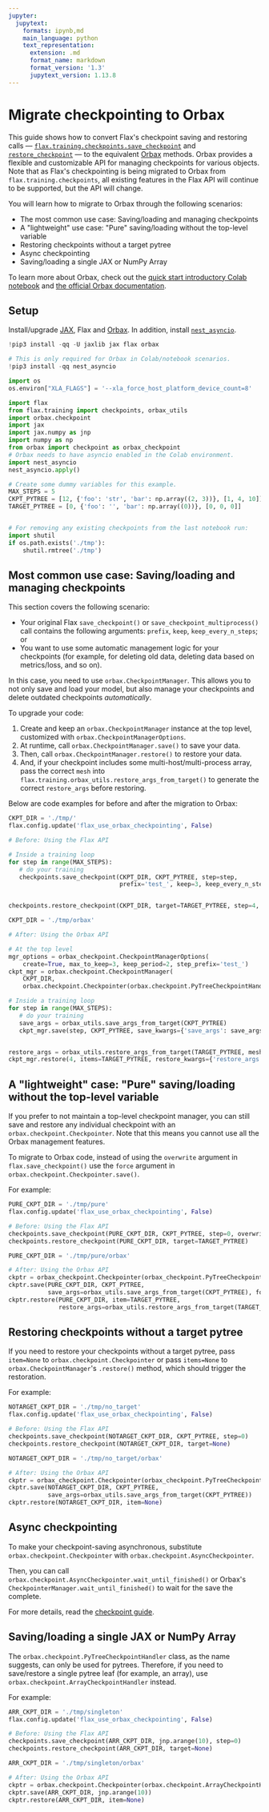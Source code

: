 ```yaml
---
jupyter:
  jupytext:
    formats: ipynb,md
    main_language: python
    text_representation:
      extension: .md
      format_name: markdown
      format_version: '1.3'
      jupytext_version: 1.13.8
---
```


# Migrate checkpointing to Orbax

This guide shows how to convert Flax's checkpoint saving and restoring calls — [`flax.training.checkpoints.save_checkpoint`](https://flax.readthedocs.io/en/latest/api_reference/flax.training.html#flax.training.checkpoints.save_checkpoint) and [`restore_checkpoint`](https://flax.readthedocs.io/en/latest/api_reference/flax.training.html#flax.training.checkpoints.restore_checkpoint) — to the equivalent [Orbax](https://github.com/google/orbax) methods. Orbax provides a flexible and customizable API for managing checkpoints for various objects. Note that as Flax's checkpointing is being migrated to Orbax from `flax.training.checkpoints`, all existing features in the Flax API will continue to be supported, but the API will change.

You will learn how to migrate to Orbax through the following scenarios:

* The most common use case: Saving/loading and managing checkpoints
* A "lightweight" use case: "Pure" saving/loading without the top-level variable
* Restoring checkpoints without a target pytree
* Async checkpointing
* Saving/loading a single JAX or NumPy Array

To learn more about Orbax, check out the [quick start introductory Colab notebook](http://colab.research.google.com/github/google/orbax/blob/main/orbax//checkpoint/orbax_checkpoint.ipynb) and [the official Orbax documentation](https://github.com/google/orbax/blob/main/docs/checkpoint.md).


## Setup

Install/upgrade [JAX](https://github.com/google/jax#installation), Flax and [Orbax](https://github.com/google/orbax). In addition, install [`nest_asyncio`](https://github.com/erdewit/nest_asyncio).

```python tags=["skip-execution"]
!pip3 install -qq -U jaxlib jax flax orbax

# This is only required for Orbax in Colab/notebook scenarios.
!pip3 install -qq nest_asyncio
```

```python
import os
os.environ["XLA_FLAGS"] = '--xla_force_host_platform_device_count=8'

import flax
from flax.training import checkpoints, orbax_utils
import orbax.checkpoint
import jax
import jax.numpy as jnp
import numpy as np
from orbax import checkpoint as orbax_checkpoint
# Orbax needs to have asyncio enabled in the Colab environment.
import nest_asyncio
nest_asyncio.apply()
```

```python
# Create some dummy variables for this example.
MAX_STEPS = 5
CKPT_PYTREE = [12, {'foo': 'str', 'bar': np.array((2, 3))}, [1, 4, 10]]
TARGET_PYTREE = [0, {'foo': '', 'bar': np.array((0))}, [0, 0, 0]]


# For removing any existing checkpoints from the last notebook run:
import shutil
if os.path.exists('./tmp'):
    shutil.rmtree('./tmp')
```

## Most common use case: Saving/loading and managing checkpoints

This section covers the following scenario:

*  Your original Flax `save_checkpoint()` or `save_checkpoint_multiprocess()` call contains the following arguments: `prefix`, `keep`, `keep_every_n_steps`; or
*  You want to use some automatic management logic for your checkpoints (for example, for deleting old data, deleting data based on metrics/loss, and so on).

In this case, you need to use `orbax.CheckpointManager`. This allows you to not only save and load your model, but also manage your checkpoints and delete outdated checkpoints *automatically*.

To upgrade your code:

1. Create and keep an `orbax.CheckpointManager` instance at the top level, customized with `orbax.CheckpointManagerOptions`.
2. At runtime, call `orbax.CheckpointManager.save()` to save your data.
3. Then, call `orbax.CheckpointManager.restore()` to restore your data.
4. And, if your checkpoint includes some multi-host/multi-process array, pass the correct `mesh` into `flax.training.orbax_utils.restore_args_from_target()` to generate the correct `restore_args` before restoring.

Below are code examples for before and after the migration to Orbax:

```python
CKPT_DIR = './tmp/'
flax.config.update('flax_use_orbax_checkpointing', False)

# Before: Using the Flax API

# Inside a training loop
for step in range(MAX_STEPS):
   # do your training
   checkpoints.save_checkpoint(CKPT_DIR, CKPT_PYTREE, step=step,
                               prefix='test_', keep=3, keep_every_n_steps=2)


checkpoints.restore_checkpoint(CKPT_DIR, target=TARGET_PYTREE, step=4, prefix='test_')
```

```python
CKPT_DIR = './tmp/orbax'

# After: Using the Orbax API

# At the top level
mgr_options = orbax_checkpoint.CheckpointManagerOptions(
    create=True, max_to_keep=3, keep_period=2, step_prefix='test_')
ckpt_mgr = orbax.checkpoint.CheckpointManager(
    CKPT_DIR,
    orbax.checkpoint.Checkpointer(orbax.checkpoint.PyTreeCheckpointHandler()), mgr_options)

# Inside a training loop
for step in range(MAX_STEPS):
   # do your training
   save_args = orbax_utils.save_args_from_target(CKPT_PYTREE)
   ckpt_mgr.save(step, CKPT_PYTREE, save_kwargs={'save_args': save_args})


restore_args = orbax_utils.restore_args_from_target(TARGET_PYTREE, mesh=None)
ckpt_mgr.restore(4, items=TARGET_PYTREE, restore_kwargs={'restore_args': restore_args})
```

## A "lightweight" case: "Pure" saving/loading without the top-level variable

If you prefer to not maintain a top-level checkpoint manager, you can still save and restore any individual checkpoint with an `orbax.checkpoint.Checkpointer`. Note that this means you cannot use all the Orbax management features.

To migrate to Orbax code, instead of using the `overwrite` argument in `flax.save_checkpoint()` use the `force` argument in `orbax.checkpoint.Checkpointer.save()`.

For example:

```python
PURE_CKPT_DIR = './tmp/pure'
flax.config.update('flax_use_orbax_checkpointing', False)

# Before: Using the Flax API
checkpoints.save_checkpoint(PURE_CKPT_DIR, CKPT_PYTREE, step=0, overwrite=True)
checkpoints.restore_checkpoint(PURE_CKPT_DIR, target=TARGET_PYTREE)
```

```python
PURE_CKPT_DIR = './tmp/pure/orbax'

# After: Using the Orbax API
ckptr = orbax_checkpoint.Checkpointer(orbax_checkpoint.PyTreeCheckpointHandler())  # A stateless object, can be created on the fly.
ckptr.save(PURE_CKPT_DIR, CKPT_PYTREE,
           save_args=orbax_utils.save_args_from_target(CKPT_PYTREE), force=True)
ckptr.restore(PURE_CKPT_DIR, item=TARGET_PYTREE,
              restore_args=orbax_utils.restore_args_from_target(TARGET_PYTREE, mesh=None))
```

## Restoring checkpoints without a target pytree

If you need to restore your checkpoints without a target pytree, pass `item=None` to `orbax.checkpoint.Checkpointer` or pass `items=None` to `orbax.CheckpointManager`'s `.restore()` method, which should trigger the restoration.

For example:

```python
NOTARGET_CKPT_DIR = './tmp/no_target'
flax.config.update('flax_use_orbax_checkpointing', False)

# Before: Using the Flax API
checkpoints.save_checkpoint(NOTARGET_CKPT_DIR, CKPT_PYTREE, step=0)
checkpoints.restore_checkpoint(NOTARGET_CKPT_DIR, target=None)
```

```python
NOTARGET_CKPT_DIR = './tmp/no_target/orbax'

# After: Using the Orbax API
ckptr = orbax_checkpoint.Checkpointer(orbax_checkpoint.PyTreeCheckpointHandler())
ckptr.save(NOTARGET_CKPT_DIR, CKPT_PYTREE,
           save_args=orbax_utils.save_args_from_target(CKPT_PYTREE))
ckptr.restore(NOTARGET_CKPT_DIR, item=None)
```

## Async checkpointing

To make your checkpoint-saving asynchronous, substitute `orbax.checkpoint.Checkpointer` with `orbax.checkpoint.AsyncCheckpointer`.

Then, you can call `orbax.checkpoint.AsyncCheckpointer.wait_until_finished()` or Orbax's `CheckpointerManager.wait_until_finished()` to wait for the save the complete.

For more details, read the [checkpoint guide](https://flax.readthedocs.io/en/latest/guides/use_checkpointing.html#asynchronized-checkpointing).

## Saving/loading a single JAX or NumPy Array

The `orbax.checkpoint.PyTreeCheckpointHandler` class, as the name suggests, can only be used for pytrees. Therefore, if you need to save/restore a single pytree leaf (for example, an array), use `orbax.checkpoint.ArrayCheckpointHandler` instead.

For example:

```python
ARR_CKPT_DIR = './tmp/singleton'
flax.config.update('flax_use_orbax_checkpointing', False)

# Before: Using the Flax API
checkpoints.save_checkpoint(ARR_CKPT_DIR, jnp.arange(10), step=0)
checkpoints.restore_checkpoint(ARR_CKPT_DIR, target=None)
```

```python
ARR_CKPT_DIR = './tmp/singleton/orbax'

# After: Using the Orbax API
ckptr = orbax.checkpoint.Checkpointer(orbax.checkpoint.ArrayCheckpointHandler())  # stateless object, can be created on-fly
ckptr.save(ARR_CKPT_DIR, jnp.arange(10))
ckptr.restore(ARR_CKPT_DIR, item=None)
```
